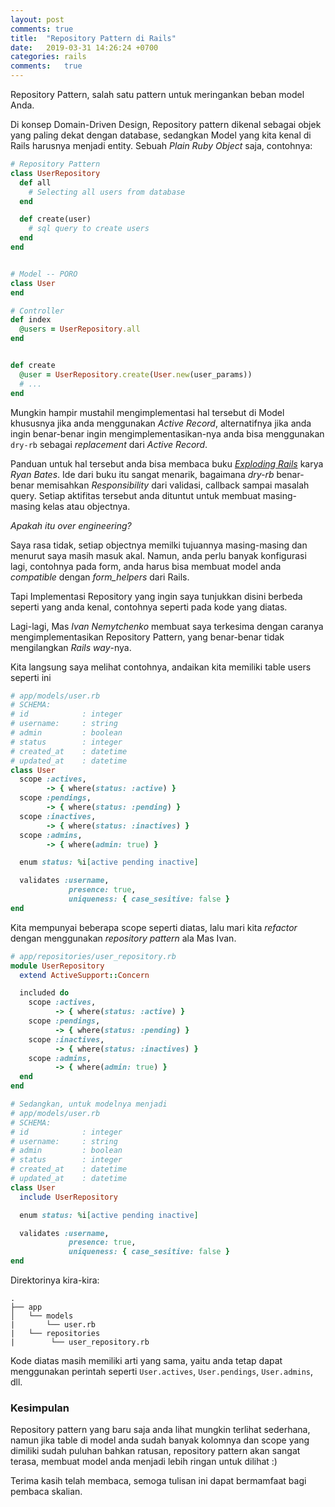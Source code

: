 ```yaml
---
layout: post
comments: true
title:  "Repository Pattern di Rails"
date:   2019-03-31 14:26:24 +0700
categories: rails
comments:   true
---
```


Repository Pattern, salah satu pattern untuk meringankan beban model Anda.

Di konsep Domain-Driven Design, Repository pattern dikenal sebagai objek yang paling dekat dengan database, sedangkan Model yang kita kenal di Rails harusnya menjadi entity. Sebuah *Plain Ruby Object* saja, contohnya:
```rb
# Repository Pattern
class UserRepository
  def all
    # Selecting all users from database
  end

  def create(user)
    # sql query to create users
  end
end


# Model -- PORO
class User
end

# Controller
def index
  @users = UserRepository.all
end


def create
  @user = UserRepository.create(User.new(user_params))
  # ...
end
```

Mungkin hampir mustahil mengimplementasi hal tersebut di Model khususnya jika anda menggunakan *Active Record*, alternatifnya jika anda ingin benar-benar ingin mengimplementasikan-nya anda bisa menggunakan `dry-rb` sebagai *replacement* dari *Active Record*.

Panduan untuk hal tersebut anda bisa membaca buku [*Exploding Rails*](https://leanpub.com/explodingrails) karya *Ryan Bates*. Ide dari buku itu sangat menarik, bagaimana *dry-rb* benar-benar memisahkan *Responsibility* dari validasi, callback sampai masalah query. Setiap aktifitas tersebut anda dituntut untuk membuat masing-masing kelas atau objectnya.

*Apakah itu over engineering?*

Saya rasa tidak, setiap objectnya memilki tujuannya masing-masing dan menurut saya masih masuk akal. Namun, anda perlu banyak konfigurasi lagi, contohnya pada form, anda harus bisa membuat model anda *compatible* dengan *form_helpers* dari Rails.

Tapi Implementasi Repository yang ingin saya tunjukkan disini berbeda seperti yang anda kenal, contohnya seperti pada kode yang diatas.

Lagi-lagi, Mas *Ivan Nemytchenko* membuat saya terkesima dengan caranya mengimplementasikan Repository Pattern, yang benar-benar tidak mengilangkan *Rails way*-nya.

Kita langsung saya melihat contohnya, andaikan kita memiliki table users seperti ini
```rb
# app/models/user.rb
# SCHEMA:
# id            : integer
# username:     : string
# admin         : boolean
# status        : integer
# created_at    : datetime
# updated_at    : datetime
class User
  scope :actives,
        -> { where(status: :active) }
  scope :pendings,
        -> { where(status: :pending) }
  scope :inactives,
        -> { where(status: :inactives) }
  scope :admins,
        -> { where(admin: true) }

  enum status: %i[active pending inactive]

  validates :username,
             presence: true,
             uniqueness: { case_sesitive: false }
end
```

Kita mempunyai beberapa scope seperti diatas, lalu mari kita *refactor* dengan menggunakan *repository pattern* ala Mas Ivan.

```rb
# app/repositories/user_repository.rb
module UserRepository
  extend ActiveSupport::Concern

  included do
    scope :actives,
          -> { where(status: :active) }
    scope :pendings,
          -> { where(status: :pending) }
    scope :inactives,
          -> { where(status: :inactives) }
    scope :admins,
          -> { where(admin: true) }
  end
end

# Sedangkan, untuk modelnya menjadi
# app/models/user.rb
# SCHEMA:
# id            : integer
# username:     : string
# admin         : boolean
# status        : integer
# created_at    : datetime
# updated_at    : datetime
class User
  include UserRepository

  enum status: %i[active pending inactive]

  validates :username,
             presence: true,
             uniqueness: { case_sesitive: false }
end
```

Direktorinya kira-kira:
```
.
├── app
│   └── models
|       └── user.rb
|   └── repositories
|        └── user_repository.rb
```
Kode diatas masih memiliki arti yang sama, yaitu anda tetap dapat menggunakan perintah seperti `User.actives`, `User.pendings`, `User.admins`, dll.

### Kesimpulan
Repository pattern yang baru saja anda lihat mungkin terlihat sederhana, namun jika table di model anda sudah banyak kolomnya dan scope yang dimiliki sudah puluhan bahkan ratusan, repository pattern akan sangat terasa, membuat model anda menjadi lebih ringan untuk dilihat :)

Terima kasih telah membaca, semoga tulisan ini dapat bermamfaat bagi pembaca skalian.
